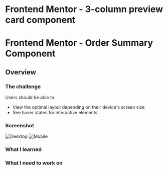 # Frontend Mentor - 3-column preview card component

# Frontend Mentor - Order Summary Component

## Overview

### The challenge

Users should be able to:

- View the optimal layout depending on their device's screen size
- See hover states for interactive elements

### Screenshot

![Desktop](screenshot-mobile.png)
![Mobile](screenshot-desktop.png)

### What I learned


### What I need to work on


